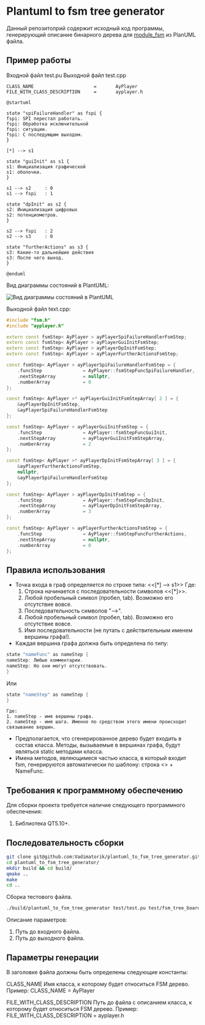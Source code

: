 Plantuml to fsm tree generator
=====================

Данный репозитолрий содержит исходный код программы, генерирующий описание бинарного дерева для [module_fsm](https://github.com/Vadimatorik/module_fsm) из PlanUML файла.

Пример работы
---------------------
Входной файл test.pu
Выходной файл test.cpp

```plantuml
CLASS_NAME						=		AyPlayer
FILE_WITH_CLASS_DESCRIPTION		=		ayplayer.h

@startuml

state "spiFailureHandler" as fspi {
fspi: SPI перестал работать.
fspi: Обработка исключительной 
fspi: ситуации.
fspi: С последующим выходом.
}

[*] --> s1 

state "guiInit" as s1 {
s1: Инициализация графической 
s1: оболочки.
}

s1 --> s2     : 0
s1 --> fspi   : 1

state "dpInit" as s2 {
s2: Инициализация цифровых
s2: потенциометров.
}

s2 --> fspi   : 2
s2 --> s3     : 0

state "furtherActions" as s3 {
s3: Какие-то дальнейшие действия
s3: После чего выход.
}

@enduml
```
Вид диаграммы состояний в PlantUML:

![Вид диаграммы состояний в PlantUML](https://image.ibb.co/j3Esf7/board.png)

Выходной файл text.cpp:

```cpp
#include "fsm.h"
#include "ayplayer.h"

extern const fsmStep< AyPlayer > ayPlayerSpiFailureHandlerFsmStep;
extern const fsmStep< AyPlayer > ayPlayerGuiInitFsmStep;
extern const fsmStep< AyPlayer > ayPlayerDpInitFsmStep;
extern const fsmStep< AyPlayer > ayPlayerFurtherActionsFsmStep;

const fsmStep< AyPlayer > ayPlayerSpiFailureHandlerFsmStep = {
	.funcStep				= AyPlayer::fsmStepFuncSpiFailureHandler,
	.nextStepArray			= nullptr,
	.numberArray			= 0
};

const fsmStep< AyPlayer >* ayPlayerGuiInitFsmStepArray[ 2 ] = {
	&ayPlayerDpInitFsmStep,
	&ayPlayerSpiFailureHandlerFsmStep
};

const fsmStep< AyPlayer > ayPlayerGuiInitFsmStep = {
	.funcStep				= AyPlayer::fsmStepFuncGuiInit,
	.nextStepArray			= ayPlayerGuiInitFsmStepArray,
	.numberArray			= 2
};

const fsmStep< AyPlayer >* ayPlayerDpInitFsmStepArray[ 3 ] = {
	&ayPlayerFurtherActionsFsmStep,
	nullptr,
	&ayPlayerSpiFailureHandlerFsmStep
};

const fsmStep< AyPlayer > ayPlayerDpInitFsmStep = {
	.funcStep				= AyPlayer::fsmStepFuncDpInit,
	.nextStepArray			= ayPlayerDpInitFsmStepArray,
	.numberArray			= 3
};

const fsmStep< AyPlayer > ayPlayerFurtherActionsFsmStep = {
	.funcStep				= AyPlayer::fsmStepFuncFurtherActions,
	.nextStepArray			= nullptr,
	.numberArray			= 0
};
```
Правила использования
---------------------
* Точка входа в граф определяется по строке типа: <<[*] --> s1>>
    Где:
    1. Строка начинается с последовательности символов <<[*]>>.
    2. Любой пробельный символ (пробел, tab). Возможно его отсутствие вовсе.
    3. Последовательность символов "-->".
    4. Любой пробельный символ (пробел, tab). Возможно его отсутствие вовсе.
    5. Имя последовательности (не путать с действительным именем вершины графа!).
* Каждая вершина графа должна быть определена по типу:
```cpp
state "nameFunc" as nameStep {
nameStep: Любые комментарии.
nameStep: Но они могут отсутствовать.
}
```

Или

```cpp
state "nameStep" as nameStep {
}
```

    Где:
    1. nameStep - имя вершины графа.
    2. nameStep - имя шага. Именно по средством этого имени происходит связывание вершин.
* Предполагается, что сгенерированное дерево будет входить в состав класса. Методы, вызываемые в вершинах графа, будут являться static методами класса.
* Имена методов, являющимеся частью класса, в который входит fsm, генерируются автоматически по шаблону: строка <<fsmStepFunc>> + NameFunc.

Требования к программному обеспечению
---------------------
Для сборки проекта требуется наличие следующего программного обеспечения:
1. Библиотека QT5.10+.

Последовательность сборки
---------------------
```bash
git clone git@github.com:Vadimatorik/plantuml_to_fsm_tree_generator.git
cd plantuml_to_fsm_tree_generator/
mkdir build && cd build/
qmake ..
make
cd ..
```

Сборка тестового файла.
```bash
./build/plantuml_to_fsm_tree_generator test/test.pu test/fsm_tree_board.cpp
```

Описание параметров:
1. Путь до входного файла.
2. Путь до выходного файла.

Параметры генерации
---------------------
В заголовке файла должны быть определены следующие константы:

CLASS_NAME
Имя класса, к которому будет относиться FSM дерево.
Пример:
CLASS_NAME						=		AyPlayer

FILE_WITH_CLASS_DESCRIPTION
Путь до файла с описанием класса, к которому будет относиться FSM дерево.
Пример: 
FILE_WITH_CLASS_DESCRIPTION		=		ayplayer.h